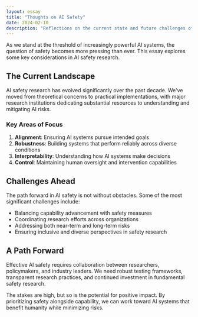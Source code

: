 ```yaml
---
layout: essay
title: "Thoughts on AI Safety"
date: 2024-02-10
description: "Reflections on the current state and future challenges of AI safety research."
---
```


As we stand at the threshold of increasingly powerful AI systems, the question of safety becomes more pressing than ever. This essay explores some key considerations in AI safety research.

## The Current Landscape

AI safety research has evolved significantly over the past decade. We've moved from theoretical concerns to practical implementations, with major research institutions dedicating substantial resources to understanding and mitigating AI risks.

### Key Areas of Focus

1. **Alignment**: Ensuring AI systems pursue intended goals
2. **Robustness**: Building systems that perform reliably across diverse conditions
3. **Interpretability**: Understanding how AI systems make decisions
4. **Control**: Maintaining human oversight and intervention capabilities

## Challenges Ahead

The path forward in AI safety is not without obstacles. Some of the most significant challenges include:

- Balancing capability advancement with safety measures
- Coordinating research efforts across organizations
- Addressing both near-term and long-term risks
- Ensuring inclusive and diverse perspectives in safety research

## A Path Forward

Effective AI safety requires collaboration between researchers, policymakers, and industry leaders. We need robust testing frameworks, transparent research practices, and continued investment in fundamental safety research.

The stakes are high, but so is the potential for positive impact. By prioritizing safety alongside capability, we can work toward AI systems that benefit humanity while minimizing risks. 